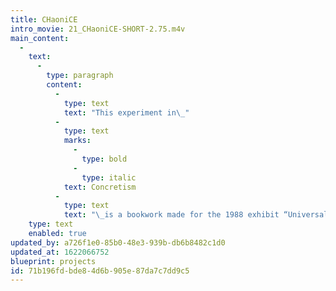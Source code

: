 ```yaml
---
title: CHaoniCE
intro_movie: 21_CHaoniCE-SHORT-2.75.m4v
main_content:
  -
    text:
      -
        type: paragraph
        content:
          -
            type: text
            text: "This experiment in\_"
          -
            type: text
            marks:
              -
                type: bold
              -
                type: italic
            text: Concretism
          -
            type: text
            text: "\_is a bookwork made for the 1988 exhibit “Universal/unique” held at the University of the Arts, Philadelphia. The bookwork documents the process to produce work for this exhibit and its theme."
    type: text
    enabled: true
updated_by: a726f1e0-85b0-48e3-939b-db6b8482c1d0
updated_at: 1622066752
blueprint: projects
id: 71b196fd-bde8-4d6b-905e-87da7c7dd9c5
---
```

